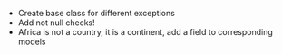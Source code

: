 - Create base class for different exceptions
- Add not null checks!
- Africa is not a country, it is a continent, add a field to corresponding models

